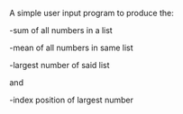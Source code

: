 A simple user input program to produce the: 

-sum of all numbers in a list

-mean of all numbers in same list

-largest number of said list

and

-index position of largest number



